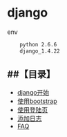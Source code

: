 # django
env
```bash
    python 2.6.6
    django_1.4.22

```

##【目录】
----

* [django开始](./django/1_getting_started.md)  
* [使用bootstrap](./django/2_django_bootstrap.md)  
* [使用登陆页](./django/3_django_login.md)  
* [添加日志](./django/4_django_log.md)  
* [FAQ](./django/FAQ.md)  

